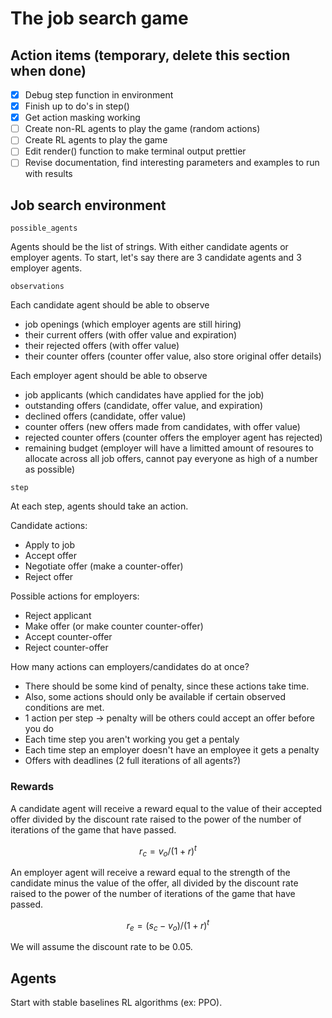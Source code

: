# The job search game

## Action items (temporary, delete this section when done)

- [x] Debug step function in environment
- [x] Finish up to do's in step()
- [x] Get action masking working
- [ ] Create non-RL agents to play the game (random actions)
- [ ] Create RL agents to play the game
- [ ] Edit render() function to make terminal output prettier
- [ ] Revise documentation, find interesting parameters and examples to run with results

## Job search environment

`possible_agents`

Agents should be the list of strings. With either candidate agents or employer agents. To start, let's say there are 3 candidate agents and 3 employer agents.

`observations`

Each candidate agent should be able to observe

- job openings (which employer agents are still hiring)
- their current offers (with offer value and expiration)
- their rejected offers (with offer value)
- their counter offers (counter offer value, also store original offer details)

Each employer agent should be able to observe

- job applicants (which candidates have applied for the job)
- outstanding offers (candidate, offer value, and expiration)
- declined offers (candidate, offer value)
- counter offers (new offers made from candidates, with offer value)
- rejected counter offers (counter offers the employer agent has rejected)
- remaining budget (employer will have a limitted amount of resoures to allocate across all job offers, cannot pay everyone as high of a number as possible)

`step`

At each step, agents should take an action.

Candidate actions:

- Apply to job
- Accept offer
- Negotiate offer (make a counter-offer)
- Reject offer

Possible actions for employers:

- Reject applicant
- Make offer (or make counter counter-offer)
- Accept counter-offer
- Reject counter-offer

How many actions can employers/candidates do at once?

- There should be some kind of penalty, since these actions take time.
- Also, some actions should only be available if certain observed conditions are met.
- 1 action per step -> penalty will be others could accept an offer before you do
- Each time step you aren't working you get a pentaly
- Each time step an employer doesn't have an employee it gets a penalty
- Offers with deadlines (2 full iterations of all agents?)

### Rewards

A candidate agent will receive a reward equal to the value of their accepted offer divided by the discount rate raised to the power of the number of iterations of the game that have passed.

$$r_{c} = v_{o} / (1 + r)^{t}$$

An employer agent will receive a reward equal to the strength of the candidate minus the value of the offer, all divided by the discount rate raised to the power of the number of iterations of the game that have passed.

$$r_{e} = (s_{c} - v_{o})/(1 + r)^{t}$$

We will assume the discount rate to be 0.05.

## Agents

Start with stable baselines RL algorithms (ex: PPO).
